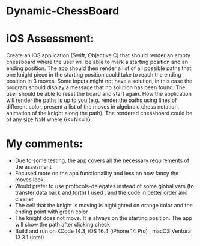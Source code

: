 # Dynamic-ChessBoard

# iOS Assessment:
Create an iOS application (Swift, Objective C) that should render an empty chessboard where the user will be able to mark a starting position and an ending position. The app should then render a list of all possible paths that one knight piece in the starting position could take to reach the ending position in 3 moves. Some inputs might not have a solution, in this case the program should display a message that no solution has been found. The user should be able to reset the board and start again. How the application will render the paths is up to you (e.g. render the paths using lines of different color, present a list of the moves in algebraic chess notation, animation of the knight along the path). The rendered chessboard could be of any size NxN where 6<=N<=16.

# My comments:
* Due to some testing, the app covers all the necessary requirements of the assesment 
* Focused more on the app functionallity and less on how fancy the moves look.
* Would prefer to use protocols-delegates instead of some global vars (to transfer data back and forth) I used , and the code in better order and cleaner
* The cell that the knight is moving is highlighted on orange color and the ending point with green color
* The knight does not move. It is always on the starting position. The app will show the path after clicking check 
* Build and run on XCode 14.3, iOS 16.4 (iPhone 14 Pro) , macOS Ventura 13.3.1 (Intel) 
